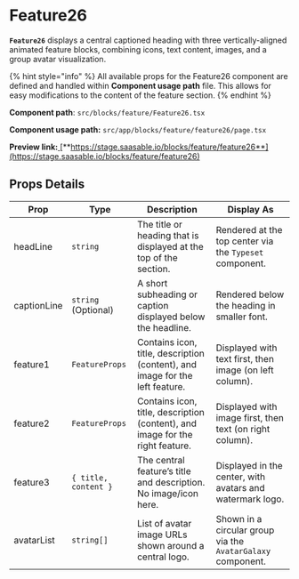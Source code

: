 # Feature26

**`Feature26`** displays a central captioned heading with three vertically-aligned animated feature blocks, combining icons, text content, images, and a group avatar visualization.

{% hint style="info" %}
All available props for the Feature26 component are defined and handled within **Component usage path** file. This allows for easy modifications to the content of the feature section.
{% endhint %}

**Component path**: `src/blocks/feature/Feature26.tsx`

**Component usage path:**  `src/app/blocks/feature/feature26/page.tsx`

**Preview link:**[ ](https://www.saasable.io/blocks/feature/feature23)[**https://stage.saasable.io/blocks/feature/feature26**](https://stage.saasable.io/blocks/feature/feature26)

## Props Details

| Prop        | Type                 | Description                                                                   | Display As                                                  |
| ----------- | -------------------- | ----------------------------------------------------------------------------- | ----------------------------------------------------------- |
| headLine    | `string`             | The title or heading that is displayed at the top of the section.             | Rendered at the top center via the `Typeset` component.     |
| captionLine | `string` (Optional)  | A short subheading or caption displayed below the headline.                   | Rendered below the heading in smaller font.                 |
| feature1    | `FeatureProps`       | Contains icon, title, description (content), and image for the left feature.  | Displayed with text first, then image (on left column).     |
| feature2    | `FeatureProps`       | Contains icon, title, description (content), and image for the right feature. | Displayed with image first, then text (on right column).    |
| feature3    | `{ title, content }` | The central feature’s title and description. No image/icon here.              | Displayed in the center, with avatars and watermark logo.   |
| avatarList  | `string[]`           | List of avatar image URLs shown around a central logo.                        | Shown in a circular group via the `AvatarGalaxy` component. |
